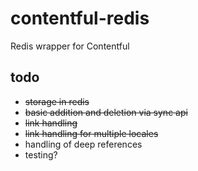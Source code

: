 # contentful-redis
Redis wrapper for Contentful

## todo
* ~~storage in redis~~
* ~~basic addition and deletion via sync api~~
* ~~link handling~~
* ~~link handling for multiple locales~~
* handling of deep references
* testing?